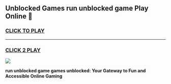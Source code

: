 
## Unblocked Games run unblocked game Play Online 👋
<h3>
<a href="https://news.freeplayer.one?title=run_unblocked_game&ref=17F">CLICK TO PLAY</a></h3>
<hr>

<h3>
<a href="https://news.freeplayer.one?title=run_unblocked_game&ref=17F">CLICK 2 PLAY</a>
  
</h3>

<a href="https://news.freeplayer.one?title=run_unblocked_game&ref=17F/"><img src="https://clearcache.store/games.png"></a>


**run unblocked game games unblocked: Your Gateway to Fun and Accessible Online Gaming**
